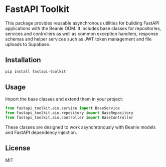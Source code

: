 # FastAPI Toolkit

This package provides reusable asynchronous utilities for building FastAPI applications with the Beanie ODM. It includes base classes for repositories, services and controllers as well as common exception handlers, response schemas and helper services such as JWT token management and file uploads to Supabase.

## Installation

```bash
pip install fastapi-toolkit
```

## Usage

Import the base classes and extend them in your project:

```python
from fastapi_toolkit.aio.service import BaseService
from fastapi_toolkit.aio.repository import BaseRepository
from fastapi_toolkit.aio.controller import BaseController
```

These classes are designed to work asynchronously with Beanie models and FastAPI dependency injection.

## License

MIT
